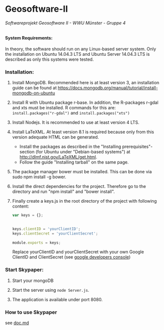 # Geosoftware-II
###### Softwareprojekt Geosoftware II - WWU Münster - Gruppe 4




#### System Requirements:
In theory, the software should run on any Linux-based server system.
Only the installation on Ubuntu 14.04.3 LTS and Ubuntu Server 14.04.3 LTS is described as only this systems were tested.

### Installation:

1. Install MongoDB. Recommended here is at least version 3, an installation guide 
   can be found at https://docs.mongodb.org/manual/tutorial/install-mongodb-on-ubuntu

2. Install R with Ubuntu package r-base.
   In addition, the R-packages r-gdal and xts must be installed.
   R commands for this are: `install.packages("r-gdal")` and 
   `install.packages("xts")`
   

3. Install Nodejs. It is recommended to use at least version 4 LTS.

4. Install LaTeXML. At least version 8.1 is required because only from this version
   adequate HTML can be generated.
   - Install the packages as described in the "Installing prerequisites"-section 
     (for Ubuntu under "Debian-based systems") at http://dlmf.nist.gov/LaTeXML/get.html. 
   - Follow the guide "Installing tarball" on the same page. 

5. The package manager bower must be installed. This can be done via sudo npm install -g bower.

6. Install the direct dependencies for the project. Therefore go to the directory and run
  "npm install" and "bower install".

7. Finally create a keys.js in the root directory of the project with following content: 
   ```javascript
   var keys = {};
 
 
   keys.clientID = 'yourClientID';
   keys.clientSecret = 'yourClientSecret';
 
   module.exports = keys; 
   ```
   Replace yourClientID and yourClientSecret with your own Google ClientID
   and ClientSecret (see [google developers console](https://console.developers.google.com/)) 

### Start Skypaper:
1. Start your mongoDB

2. Start the server using `node Server.js`.

3. The application is available under port 8080.



### How to use Skypaper

see [doc.md](./doc.md)
